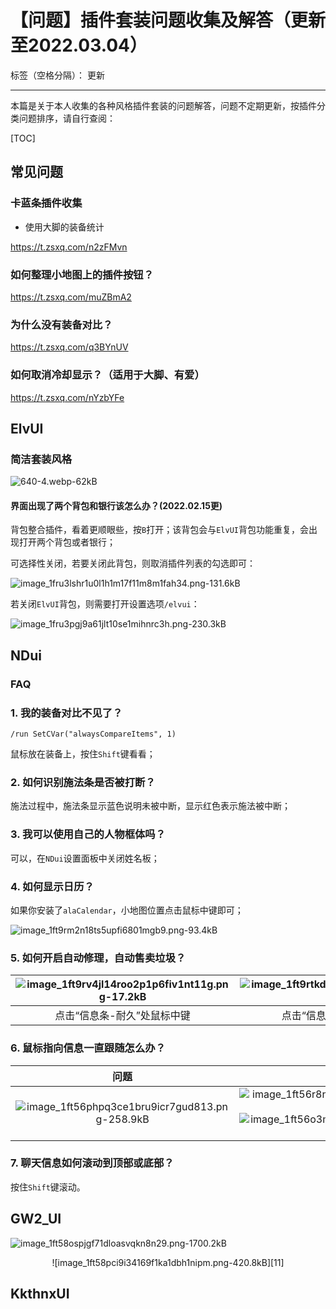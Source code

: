 ﻿# 【问题】插件套装问题收集及解答（更新至2022.03.04）

标签（空格分隔）： 更新

---

本篇是关于本人收集的各种风格插件套装的问题解答，问题不定期更新，按插件分类问题排序，请自行查阅：

[TOC]

## 常见问题

### 卡蓝条插件收集

- 使用大脚的装备统计

https://t.zsxq.com/n2zFMvn

### 如何整理小地图上的插件按钮？

https://t.zsxq.com/muZBmA2

### 为什么没有装备对比？

https://t.zsxq.com/q3BYnUV

### 如何取消冷却显示？（适用于大脚、有爱）

https://t.zsxq.com/nYzbYFe

## ElvUI

### 简洁套装风格

![640-4.webp-62kB][1]

#### 界面出现了两个背包和银行该怎么办？(2022.02.15更)

背包整合插件，看着更顺眼些，按`B`打开；该背包会与`ElvUI`背包功能重复，会出现打开两个背包或者银行；

可选择性关闭，若要关闭此背包，则取消插件列表的勾选即可：

![image_1fru3lshr1u0l1h1m17f11m8m1fah34.png-131.6kB][2]

若关闭`ElvUI`背包，则需要打开设置选项`/elvui`：

![image_1fru3pgj9a61jlt10se1mihnrc3h.png-230.3kB][3]


## NDui

### FAQ

### 1. 我的装备对比不见了？
```
/run SetCVar("alwaysCompareItems", 1)
```
鼠标放在装备上，按住`Shift`键看看；

### 2. 如何识别施法条是否被打断？

施法过程中，施法条显示蓝色说明未被中断，显示红色表示施法被中断；

### 3. 我可以使用自己的人物框体吗？

可以，在`NDui`设置面板中关闭姓名板；

### 4. 如何显示日历？

如果你安装了`alaCalendar`，小地图位置点击鼠标中键即可；

![image_1ft9rm2n18ts5upfi6801mgb9.png-93.4kB][4]

### 5. 如何开启自动修理，自动售卖垃圾？

|![image_1ft9rv4jl14roo2p1p6fiv1nt11g.png-17.2kB][6]|![image_1ft9rtkd6hmnoco14mcf7f1c8k13.png-17.3kB][5]|
|:-:|:-:|
|点击“信息条-耐久”处鼠标中键|点击“信息条-金币”处的鼠标中键|

### 6. 鼠标指向信息一直跟随怎么办？

|问题|解答|
|:-:|:-:|
|![image_1ft56phpq3ce1bru9icr7gud813.png-258.9kB][7]|![image_1ft56r8n61hhd1i8j58tdu71bdu1t.png-13.8kB][8]<br>![image_1ft56o3mv19mu17451j8e6oi34km.png-545.3kB][9]|

### 7. 聊天信息如何滚动到顶部或底部？

按住`Shift`键滚动。


## GW2_UI

![image_1ft58ospjgf71dloasvqkn8n29.png-1700.2kB][10]

<center>![image_1ft58pci9i34169f1ka1dbh1nipm.png-420.8kB][11]</center>

## KkthnxUI


  [1]: http://static.zybuluo.com/usiege/lohj1tddknw18tsid0ye1htb/640-4.webp
  [2]: http://static.zybuluo.com/usiege/o0t69iojrmcxfo9lrva018sb/image_1fru3lshr1u0l1h1m17f11m8m1fah34.png
  [3]: http://static.zybuluo.com/usiege/9bdgylfsyeddmcel5a11h96m/image_1fru3pgj9a61jlt10se1mihnrc3h.png
  [4]: http://static.zybuluo.com/usiege/eha6sbj7bhgsbek3ws9bvb1k/image_1ft9rm2n18ts5upfi6801mgb9.png
  [5]: http://static.zybuluo.com/usiege/mpo7lregmxg2rgrdxdxay433/image_1ft9rtkd6hmnoco14mcf7f1c8k13.png
  [6]: http://static.zybuluo.com/usiege/zme035fdwzm2j1in2cs4g3vn/image_1ft9rv4jl14roo2p1p6fiv1nt11g.png
  [7]: http://static.zybuluo.com/usiege/5eksvzpys7pvjn1hz1onj3v6/image_1ft56phpq3ce1bru9icr7gud813.png
  [8]: http://static.zybuluo.com/usiege/d8jrh9mngy57bwyrv3cn207k/image_1ft56r8n61hhd1i8j58tdu71bdu1t.png
  [9]: http://static.zybuluo.com/usiege/vxnfgp8pvz9mhc8nni91z7sk/image_1ft56o3mv19mu17451j8e6oi34km.png
  [10]: http://static.zybuluo.com/usiege/968zgft17sutfqsasa9vekfe/image_1ft58ospjgf71dloasvqkn8n29.png
  [11]: http://static.zybuluo.com/usiege/eie46lo7sdz4m6lawfcaa0vk/image_1ft58pci9i34169f1ka1dbh1nipm.png